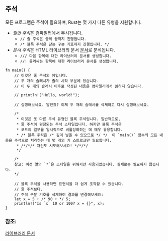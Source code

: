 ## 주석

모든 프로그램은 주석이 필요하며, Rust는 몇 가지 다른 유형을 지원합니다.

* *일반 주석*은 컴파일러에서 무시됩니다.
  * `// 줄 주석은 줄의 끝까지 진행됩니다.`
  * `/* 블록 주석은 닫는 구분 기호까지 진행됩니다. */`
* *문서 주석*은 HTML 라이브러리 문서 [문서][docs]로 분석됩니다.
  * `/// 다음 항목에 대한 라이브러리 문서를 생성합니다.`
  * `//! 둘러싸는 항목에 대한 라이브러리 문서를 생성합니다.`

```rust,editable
fn main() {
    // 이것은 줄 주석의 예입니다.
    // 두 개의 슬래시가 줄의 시작 부분에 있습니다.
    // 이 두 개의 슬래시 이후로 작성된 내용은 컴파일러에서 읽히지 않습니다.

    // println!("Hello, world!");

    // 실행해보세요. 알겠죠? 이제 두 개의 슬래시를 삭제하고 다시 실행해보세요.

    /*
     * 이것은 또 다른 주석 유형인 블록 주석입니다. 일반적으로,
     * 줄 주석이 권장되는 주석 스타일입니다. 하지만 블록 주석은
     * 코드의 일부를 일시적으로 비활성화하는 데 매우 유용합니다.
     * /* 블록 주석은 /* 깊이 넣을 수 있으므로 */ */  이 `main()` 함수의 모든 내용을 주석으로 처리하는 데 몇 개의 키 스트로크만 필요합니다.
     * /*/*/* 자신도 시도해보세요! */*/*/
     */

    /*
    참고: 이전 열의 `*`은 스타일을 위해서만 사용되었습니다. 실제로는 필요하지 않습니다.
    */

    // 블록 주석을 사용하면 표현식을 더 쉽게 조작할 수 있습니다.
    // 줄 주석보다.
    // 주석 구분 기호를 삭제하여 결과를 변경해보세요:
    let x = 5 + /* 90 + */ 5;
    println!("Is `x` 10 or 100? x = {}", x);
}
```

### 참조:

[라이브러리 문서][docs]

[docs]: ../meta/doc.md
